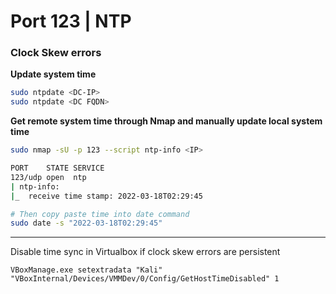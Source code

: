 # Port 123 | NTP

### **Clock Skew errors**

**Update system time**

```bash
sudo ntpdate <DC-IP>
sudo ntpdate <DC FQDN>
```

**Get remote system time through Nmap and manually update local system time**

```bash
sudo nmap -sU -p 123 --script ntp-info <IP>

PORT    STATE SERVICE
123/udp open  ntp
| ntp-info: 
|_  receive time stamp: 2022-03-18T02:29:45

# Then copy paste time into date command
sudo date -s "2022-03-18T02:29:45"
```

***

Disable time sync in Virtualbox if clock skew errors are persistent

```
VBoxManage.exe setextradata "Kali" "VBoxInternal/Devices/VMMDev/0/Config/GetHostTimeDisabled" 1
```
